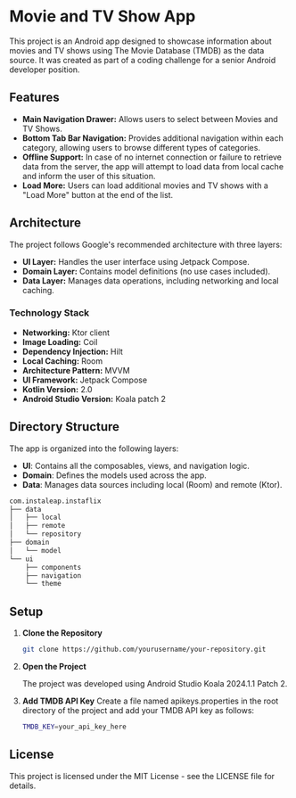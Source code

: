 # Movie and TV Show App

This project is an Android app designed to showcase information about movies and TV shows using The Movie Database (TMDB) as the data source. It was created as part of a coding challenge for a senior Android developer position.

## Features

- **Main Navigation Drawer:** Allows users to select between Movies and TV Shows.
- **Bottom Tab Bar Navigation:** Provides additional navigation within each category, allowing users to browse different types of categories.
- **Offline Support:** In case of no internet connection or failure to retrieve data from the server, the app will attempt to load data from local cache and inform the user of this situation.
- **Load More:** Users can load additional movies and TV shows with a "Load More" button at the end of the list.

## Architecture

The project follows Google's recommended architecture with three layers:

- **UI Layer:** Handles the user interface using Jetpack Compose.
- **Domain Layer:** Contains model definitions (no use cases included).
- **Data Layer:** Manages data operations, including networking and local caching.

### Technology Stack

- **Networking:** Ktor client
- **Image Loading:** Coil
- **Dependency Injection:** Hilt
- **Local Caching:** Room
- **Architecture Pattern:** MVVM
- **UI Framework:** Jetpack Compose
- **Kotlin Version:** 2.0
- **Android Studio Version:** Koala patch 2

## Directory Structure
The app is organized into the following layers:

- **UI**: Contains all the composables, views, and navigation logic.
- **Domain**: Defines the models used across the app.
- **Data**: Manages data sources including local (Room) and remote (Ktor).

```bash
com.instaleap.instaflix
├── data
│   ├── local
│   ├── remote
│   └── repository
├── domain
│   └── model
└── ui
    ├── components
    ├── navigation
    └── theme

```

## Setup

1. **Clone the Repository**

   ```bash
   git clone https://github.com/yourusername/your-repository.git
   ```
2. **Open the Project**
   
   The project was developed using Android Studio Koala 2024.1.1 Patch 2.
4. **Add TMDB API Key**
   Create a file named apikeys.properties in the root directory of the project and add your TMDB API key as follows:
   ```bash
   TMDB_KEY=your_api_key_here
   ```
## License
This project is licensed under the MIT License - see the LICENSE file for details.


